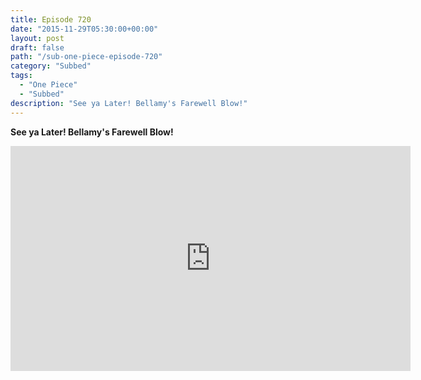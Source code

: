 ```yaml
---
title: Episode 720
date: "2015-11-29T05:30:00+00:00"
layout: post
draft: false
path: "/sub-one-piece-episode-720"
category: "Subbed"
tags:
  - "One Piece"
  - "Subbed"
description: "See ya Later! Bellamy's Farewell Blow!"
---
```


**See ya Later! Bellamy's Farewell Blow!**

<iframe width="640" height="360" src="https://www.rapidvideo.com/e/G6FRPGKQ06" frameborder="0" marginwidth=0 marginheight=0 scrolling=no allowfullscreen></iframe>

